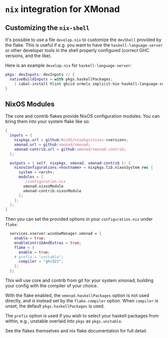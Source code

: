 # `nix` integration for XMonad

## Customizing the `nix-shell`

It's possible to use a file `develop.nix` to customize the `devShell`
provided by the flake.  This is useful if e.g. you want to have the
`haskell-language-server` or other developer tools in the shell properly
configured (correct GHC versions, and the like).

Here is an example `develop.nix` for `haskell-language-server`:

``` nix
pkgs: devInputs: devInputs // {
  nativeBuildInputs = with pkgs.haskellPackages;
    [ cabal-install hlint ghcid ormolu implicit-hie haskell-language-server ];
}
```

## NixOS Modules

The core and contrib flakes provide NixOS configuration modules.
You can bring them into your system flake like so:

```nix
{
  inputs = {
    nixpkgs.url = github:NixOS/nixpkgs/nixos-<version>;
    xmonad.url = github:xmonad/xmonad;
    xmonad-contrib.url = github:xmonad/xmonad-contrib;
  };

  outputs = { self, nixpkgs, xmonad, xmonad-contrib }: {
    nixosConfigurations.<hostname> = nixpkgs.lib.nixosSystem rec {
      system = <arch>;
      modules = [
        ./configuration.nix
        xmonad.nixosModule
        xmonad-contrib.nixosModule
      ];
    };
  };
}
```

Then you can set the provided options in your `configuration.nix` under `flake`:

```nix
  services.xserver.windowManager.xmonad = {
    enable = true;
    enableContribAndExtras = true;
    flake = {
      enable = true;
    # prefix = "unstable";
      compiler = "ghc921";
    };
  };
```

This will use core and contrib from git for your system xmonad, building your
config with the compiler of your choice.

With the flake enabled, the `xmonad.haskellPackages` option is not used directly,
and is instead set by the `flake.compiler` option. When `compiler` is unset,
the default `pkgs.haskellPackages` is used.

The `prefix` option is used if you wish to select your haskell packages from
within, e.g., unstable overlaid into `pkgs` as `pkgs.unstable`.

See the flakes themselves and nix flake documentation for full detail.
